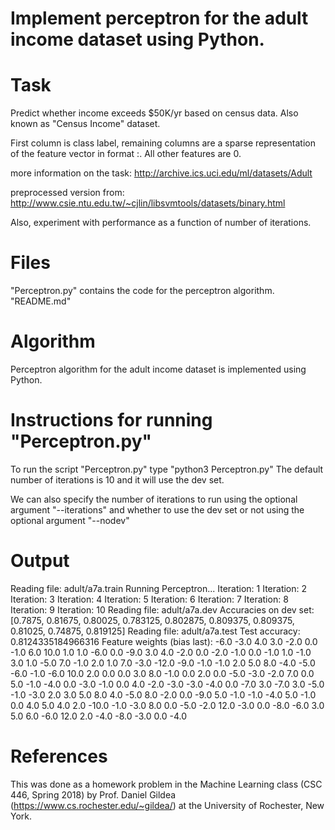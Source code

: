# Implement perceptron for the adult income dataset using Python.


Task
=============================================================================================================
Predict whether income exceeds $50K/yr based on census data. Also known as "Census Income" dataset.

First column is class label, remaining columns are a sparse representation
of the feature vector in format <feature>:<value>.  All other features are 0.

more information on the task:
http://archive.ics.uci.edu/ml/datasets/Adult

preprocessed version from: 
http://www.csie.ntu.edu.tw/~cjlin/libsvmtools/datasets/binary.html

Also, experiment with performance as a function of number of iterations.


Files
=============================================================================================================
"Perceptron.py" contains the code for the perceptron algorithm.
"README.md"


Algorithm
=============================================================================================================
Perceptron algorithm for the adult income dataset is implemented using Python.


Instructions for running "Perceptron.py"
=============================================================================================================
To run the script "Perceptron.py" type "python3 Perceptron.py"
The default number of iterations is 10 and it will use the dev set.

We can also specify the number of iterations to run using the optional argument "--iterations" and
whether to use the dev set or not using the optional argument "--nodev"


Output
=============================================================================================================
Reading file: adult/a7a.train
Running Perceptron...
Iteration: 1
Iteration: 2
Iteration: 3
Iteration: 4
Iteration: 5
Iteration: 6
Iteration: 7
Iteration: 8
Iteration: 9
Iteration: 10
Reading file: adult/a7a.dev
Accuracies on dev set: [0.7875, 0.81675, 0.80025, 0.783125, 0.802875, 0.809375, 0.809375, 0.81025, 0.74875, 0.819125]
Reading file: adult/a7a.test
Test accuracy: 0.8124335184966316
Feature weights (bias last): -6.0 -3.0 4.0 3.0 -2.0 0.0 -1.0 6.0 10.0 1.0 1.0 -6.0 0.0 -9.0 3.0 4.0 -2.0 0.0 -2.0 -1.0 0.0 -1.0 1.0 -1.0 3.0 1.0 -5.0 7.0 -1.0 2.0 1.0 7.0 -3.0 -12.0 -9.0 -1.0 -1.0 2.0 5.0 8.0 -4.0 -5.0 -6.0 -1.0 -6.0 10.0 2.0 0.0 0.0 3.0 8.0 -1.0 0.0 2.0 0.0 -5.0 -3.0 -2.0 7.0 0.0 5.0 -1.0 -4.0 0.0 -3.0 -1.0 0.0 4.0 -2.0 -3.0 -3.0 -4.0 0.0 -7.0 3.0 -7.0 3.0 -5.0 -1.0 -3.0 2.0 3.0 5.0 8.0 4.0 -5.0 8.0 -2.0 0.0 -9.0 5.0 -1.0 -1.0 -4.0 5.0 -1.0 0.0 4.0 5.0 4.0 2.0 -10.0 -1.0 -3.0 8.0 0.0 -5.0 -2.0 12.0 -3.0 0.0 -8.0 -6.0 3.0 5.0 6.0 -6.0 12.0 2.0 -4.0 -8.0 -3.0 0.0 -4.0


References
=============================================================================================================
This was done as a homework problem in the Machine Learning class (CSC 446, Spring 2018) by Prof. Daniel Gildea (https://www.cs.rochester.edu/~gildea/) at the University of Rochester, New York.
